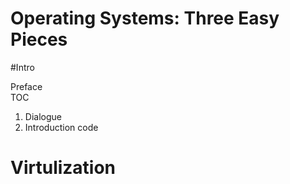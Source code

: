 # Operating Systems: Three Easy Pieces

#Intro

Preface <br>
TOC <br>
1. Dialogue <br>
2. Introduction code <br>

# Virtulization 

